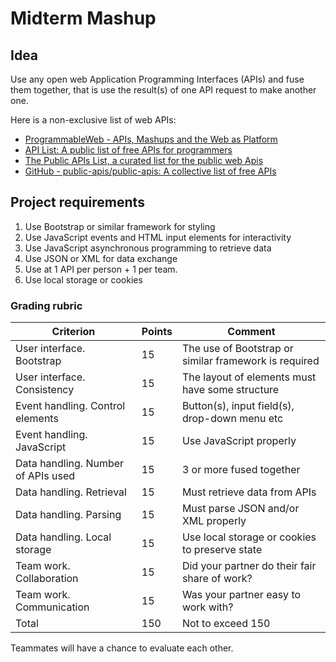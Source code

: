 # Midterm Mashup

## Idea

Use any open web Application Programming Interfaces (APIs) and fuse them together, that is use the result(s) of one API request to make another one.

Here is a non-exclusive list of web APIs:

- [ProgrammableWeb - APIs, Mashups and the Web as Platform](https://www.programmableweb.com/)
- [API List: A public list of free APIs for programmers](https://apilist.fun/)
- [The Public APIs List, a curated list for the public web Apis](https://apislist.com/)
- [GitHub - public-apis/public-apis: A collective list of free APIs](https://github.com/public-apis/public-apis)

## Project requirements

1. Use Bootstrap or similar framework for styling
2. Use JavaScript events and HTML input elements for interactivity
3. Use JavaScript asynchronous programming to retrieve data
4. Use JSON or XML for data exchange
5. Use at 1 API per person + 1 per team.
6. Use local storage or cookies

### Grading rubric

| Criterion                          | Points | Comment                                               |
| ---------------------------------- | ------ | ----------------------------------------------------- |
| User interface. Bootstrap          | 15     | The use of Bootstrap or similar framework is required |
| User interface. Consistency        | 15     | The layout of elements must have some structure       |
| Event handling. Control elements   | 15     | Button(s), input field(s), drop-down menu etc         |
| Event handling. JavaScript         | 15     | Use JavaScript properly                               |
| Data handling. Number of APIs used | 15     | 3 or more fused together                              |
| Data handling. Retrieval           | 15     | Must retrieve data from APIs                          |
| Data handling. Parsing             | 15     | Must parse JSON and/or XML properly                   |
| Data handling. Local storage       | 15     | Use local storage or cookies to preserve state        |
| Team work. Collaboration           | 15     | Did your partner do their fair share of work?         |
| Team work. Communication           | 15     | Was your partner easy to work with?                   |
| Total                              | 150    | Not to exceed 150                                     |

Teammates will have a chance to evaluate each other.
